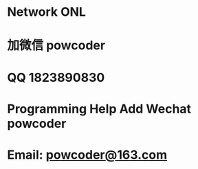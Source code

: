 # Network ONL
# 加微信 powcoder

# QQ 1823890830

# Programming Help Add Wechat powcoder

# Email: powcoder@163.com

